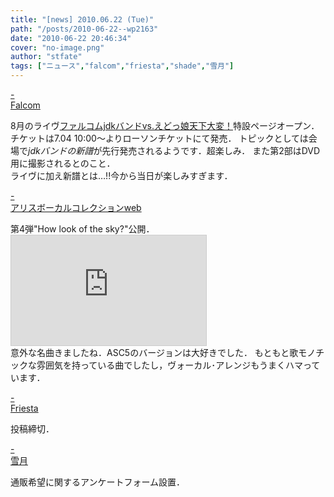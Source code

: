 ```yaml
---
title: "[news] 2010.06.22 (Tue)"
path: "/posts/2010-06-22--wp2163"
date: "2010-06-22 20:46:34"
cover: "no-image.png"
author: "stfate"
tags: ["ニュース","falcom","friesta","shade","雪月"]
---
```


<style type="text/css">
<!--
p {white-space: pre-wrap};
-->
</style>

<a class="topics" href="http://www.falcom.com/jdk/index.html" target="_blank">- Falcom</a>
<div class="news">8月のライヴ<a href="http://www.falcom.com/jdk/index.html">ファルコムjdkバンドvs.えどっ娘天下大変！</a>特設ページオープン．
チケットは7.04 10:00～よりローソンチケットにて発売．
トピックとしては会場で<em>jdkバンドの新譜</em>が先行発売されるようです．超楽しみ．
また第2部はDVD用に撮影されるとのこと．
<div id="talk">ライヴに加え新譜とは…!!今から当日が楽しみすぎます．</div></div>

<a class="topics" href="http://www2.alicesoft.com/alivo/index.html" target="_blank">- アリスボーカルコレクションweb</a>
<div class="news">第4弾"How look of the sky?"公開．
<iframe width="312" height="176" src="http://ext.nicovideo.jp/thumb/1277087046" scrolling="no" style="border:solid 1px #CCC;" frameborder="0"><a href="http://www.nicovideo.jp/watch/1277087046">【ニコニコ動画】【アリボー】How look of the sky?／HUSHABY BABY</a></iframe>
<div id="talk">意外な名曲きましたね．ASC5のバージョンは大好きでした．
もともと歌モノチックな雰囲気を持っている曲でしたし，ヴォーカル･アレンジもうまくハマっています．</div></div>

<a class="topics" href="http://friesta.crowsclaw.info/" target="_blank">- Friesta</a>
<div class="news">投稿締切．</div>

<a class="topics" href="http://aonokioku.sakura.ne.jp/setsugetsu/" target="_blank">- 雪月</a>
<div class="news">通販希望に関するアンケートフォーム設置．</div>